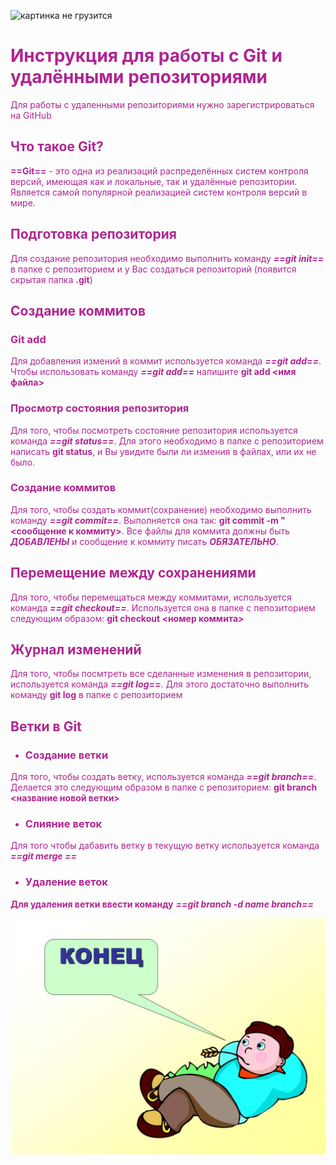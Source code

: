 ![картинка не грузится](https://gibbonsfornevada.com/img/linux/git-repo-for-dotfiles-clone-to-homefolder.png)
#  **<font color = AF2591> Инструкция для работы с Git и удалёнными репозиториями** 


Для работы с удаленными репозиториями нужно зарегистрироваться на GitHub

## Что такое Git?
**==Git==** - это одна из реализаций распределённых систем контроля версий, имеющая как и локальные, так и удалённые репозитории. Является самой популярной реализацией систем контроля версий в мире.
## Подготовка репозитория
Для создание репозитория необходимо выполнить команду *__==git init==__*  в папке с репозиторием и у Вас создаться репозиторий (появится скрытая папка **.git**)

## Создание коммитов

### Git add
Для добавления измений в коммит используется команда *__==git add==__*. Чтобы использовать команду *__==git add==__* напишите **git add <имя файла>**

### Просмотр состояния репозитория
Для того, чтобы посмотреть состояние репозитория используется команда *__==git status==__*. Для этого необходимо в папке с репозиторием написать **git status**, и Вы увидите были ли измения в файлах, или их не было.

### Создание коммитов
Для того, чтобы создать коммит(сохранение) необходимо выполнить команду *__==git commit==__*. Выполняется она так: **git commit -m "<сообщение к коммиту>**. Все файлы для коммита должны быть ***ДОБАВЛЕНЫ*** и сообщение к коммиту писать ***ОБЯЗАТЕЛЬНО***.

## Перемещение между сохранениями
Для того, чтобы перемещаться между коммитами, используется команда *__==git checkout==__*. Используется она в папке с пепозиторием следующим образом: **git checkout <номер коммита>**

## Журнал изменений
Для того, чтобы посмтреть все сделанные изменения в репозитории, используется команда *__==git log==__*. Для этого достаточно выполнить команду **git log** в папке с репозиторием

## **Ветки в Git**

* ### Создание ветки

Для того, чтобы создать ветку, используется команда *__==git branch==__*. Делается это следующим образом в папке с репозиторием: **git branch <название новой ветки>**

* ### Слияние веток

Для того чтобы дабавить ветку в текущую ветку используется команда *__==git merge <name branch>==__*

* ### Удаление веток
**Для удаления ветки ввести команду** *__==git branch -d name branch==__*

 
![файл перемещен](chill.jpg)
